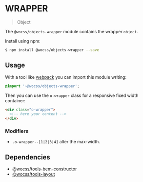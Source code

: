 # WRAPPER

> Object

The `@wocss/objects-wrapper` module contains the wrapper `object`.

Install using npm:

```sh
$ npm install @wocss/objects-wrapper --save
```

## Usage

With a tool like [webpack](https://webpack.github.io/) you can import this module writing:

```scss
@import '~@wocss/objects-wrapper';
```

Then you can use the `o-wrapper` class for a responsive fixed width container:

```html
<div class="o-wrapper">
  <!-- here your content -->
</div>
```

### Modifiers

* `.o-wrapper--[1|2|3|4]` alter the max-width.

## Dependencies

* [@wocss/tools-bem-constructor](https://github.com/wocss/wocss/tree/master/packages/tools.bem-constructor#readme)
* [@wocss/tools-layout](https://github.com/wocss/wocss/tree/master/packages/tools.layout#readme)
